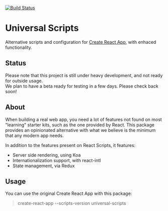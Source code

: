 [![Build Status](https://travis-ci.org/GlueDigital/universal-scripts.svg?branch=master)](https://travis-ci.org/GlueDigital/universal-scripts)

# Universal Scripts
Alternative scripts and configuration for [Create React App](https://github.com/facebookincubator/create-react-app), with enhaced functionality.

## Status
Please note that this project is still under heavy development, and not ready for outside usage.<br>
We plan to have a beta ready for testing in a few days. Please check back soon!

## About
When building a real web app, you need a lot of features not found on most "learning" starter kits, such as the one provided by React. This package provides an opinionated alternative with what we believe is the minimum that any modern app needs.

In addition to the features present on React Scripts, it features:
 - Server side rendering, using Koa
 - Internationalization support, with react-intl
 - State management, via Redux

## Usage
You can use the original Create React App with this package:
> create-react-app --scripts-version universal-scripts <app-name>
